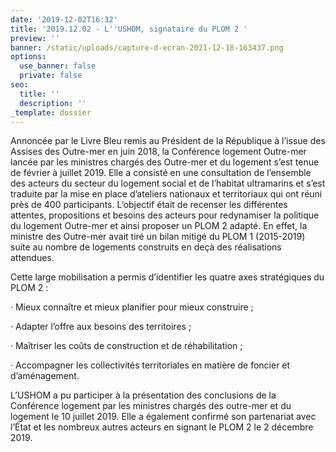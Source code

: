 ```yaml
---
date: '2019-12-02T16:32'
title: '2019.12.02 - L''USHOM, signataire du PLOM 2 '
preview: ''
banner: /static/uploads/capture-d-ecran-2021-12-18-163437.png
options:
  use_banner: false
  private: false
seo:
  title: ''
  description: ''
_template: dossier
---
```


Annoncée par le Livre Bleu remis au Président de la République à l’issue des Assises des Outre-mer en juin 2018, la Conférence logement Outre-mer lancée par les ministres chargés des Outre-mer et du logement s’est tenue de février à juillet 2019. Elle a consisté en une consultation de l’ensemble des acteurs du secteur du logement social et de l’habitat ultramarins et s’est traduite par la mise en place d’ateliers nationaux et territoriaux qui ont réuni près de 400 participants. L’objectif était de recenser les différentes attentes, propositions et besoins des acteurs pour redynamiser la politique du logement Outre-mer et ainsi proposer un PLOM 2 adapté. En effet, la ministre des Outre-mer avait tiré un bilan mitigé du PLOM 1 (2015-2019) suite au nombre de logements construits en deçà des réalisations attendues.

Cette large mobilisation a permis d’identifier les quatre axes stratégiques du PLOM 2 :

· Mieux connaître et mieux planifier pour mieux construire ;

· Adapter l’offre aux besoins des territoires ;

· Maîtriser les coûts de construction et de réhabilitation ;

· Accompagner les collectivités territoriales en matière de foncier et d’aménagement.

L’USHOM a pu participer à la présentation des conclusions de la Conférence logement par les ministres chargés des outre-mer et du logement le 10 juillet 2019. Elle a également confirmé son partenariat avec l’État et les nombreux autres acteurs en signant le PLOM 2 le 2 décembre 2019.
